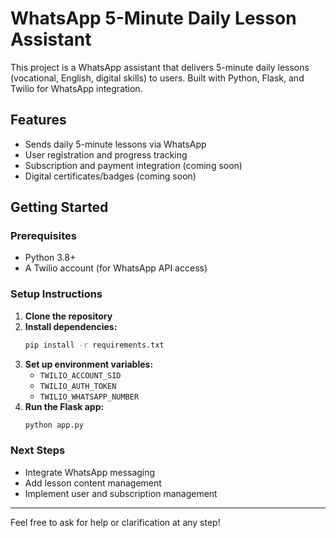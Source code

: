 # WhatsApp 5-Minute Daily Lesson Assistant

This project is a WhatsApp assistant that delivers 5-minute daily lessons (vocational, English, digital skills) to users. Built with Python, Flask, and Twilio for WhatsApp integration.

## Features
- Sends daily 5-minute lessons via WhatsApp
- User registration and progress tracking
- Subscription and payment integration (coming soon)
- Digital certificates/badges (coming soon)

## Getting Started

### Prerequisites
- Python 3.8+
- A Twilio account (for WhatsApp API access)

### Setup Instructions
1. **Clone the repository**
2. **Install dependencies:**
   ```bash
   pip install -r requirements.txt
   ```
3. **Set up environment variables:**
   - `TWILIO_ACCOUNT_SID`
   - `TWILIO_AUTH_TOKEN`
   - `TWILIO_WHATSAPP_NUMBER`
4. **Run the Flask app:**
   ```bash
   python app.py
   ```

### Next Steps
- Integrate WhatsApp messaging
- Add lesson content management
- Implement user and subscription management

---

Feel free to ask for help or clarification at any step! 